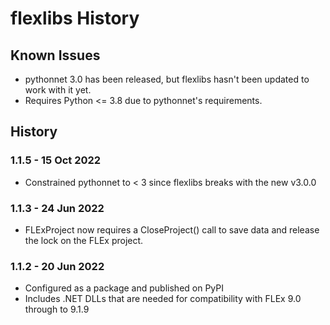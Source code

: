 # flexlibs History

## Known Issues

* pythonnet 3.0 has been released, but flexlibs hasn't been updated to work with it yet.
* Requires Python <= 3.8 due to pythonnet's requirements.

## History

### 1.1.5 - 15 Oct 2022

+ Constrained pythonnet to < 3 since flexlibs breaks with the new v3.0.0 

### 1.1.3 - 24 Jun 2022

+ FLExProject now requires a CloseProject() call to save data and
  release the lock on the FLEx project.

### 1.1.2 - 20 Jun 2022

+ Configured as a package and published on PyPI
+ Includes .NET DLLs that are needed for compatibility with FLEx 9.0
  through to 9.1.9
  